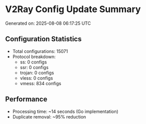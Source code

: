 # V2Ray Config Update Summary
Generated on: 2025-08-08 06:17:25 UTC

## Configuration Statistics
- Total configurations: 15071
- Protocol breakdown:
  - ss: 0 configs
  - ssr: 0 configs
  - trojan: 0 configs
  - vless: 0 configs
  - vmess: 834 configs

## Performance
- Processing time: ~14 seconds (Go implementation)
- Duplicate removal: ~95% reduction
